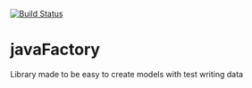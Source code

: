 [![Build Status](https://travis-ci.org/lramosduarte/javaFactory.svg?branch=master)](https://travis-ci.org/lramosduarte/javaFactory)

# javaFactory
 Library made to be easy to create models with test writing data
